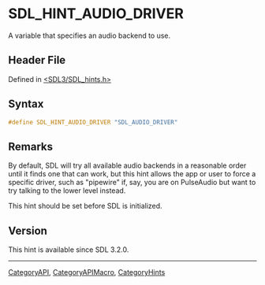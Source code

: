 # SDL_HINT_AUDIO_DRIVER

A variable that specifies an audio backend to use.

## Header File

Defined in [<SDL3/SDL_hints.h>](https://github.com/libsdl-org/SDL/blob/main/include/SDL3/SDL_hints.h)

## Syntax

```c
#define SDL_HINT_AUDIO_DRIVER "SDL_AUDIO_DRIVER"
```

## Remarks

By default, SDL will try all available audio backends in a reasonable order
until it finds one that can work, but this hint allows the app or user to
force a specific driver, such as "pipewire" if, say, you are on PulseAudio
but want to try talking to the lower level instead.

This hint should be set before SDL is initialized.

## Version

This hint is available since SDL 3.2.0.





----
[CategoryAPI](CategoryAPI), [CategoryAPIMacro](CategoryAPIMacro), [CategoryHints](CategoryHints)

